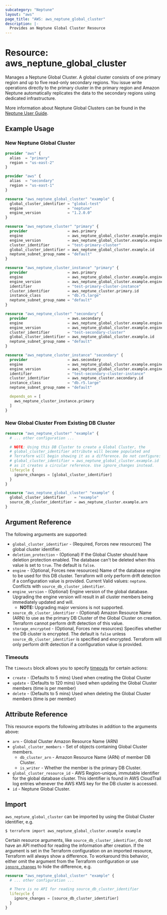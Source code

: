 ```yaml
---
subcategory: "Neptune"
layout: "aws"
page_title: "AWS: aws_neptune_global_cluster"
description: |-
  Provides an Neptune Global Cluster Resource
---
```


# Resource: aws_neptune_global_cluster

Manages a Neptune Global Cluster. A global cluster consists of one primary region and up to five read-only secondary regions. You issue write operations directly to the primary cluster in the primary region and Amazon Neptune automatically replicates the data to the secondary regions using dedicated infrastructure.

More information about Neptune Global Clusters can be found in the [Neptune User Guide](https://docs.aws.amazon.com/neptune/latest/userguide/neptune-global-database.html).

## Example Usage

### New Neptune Global Cluster

```terraform
provider "aws" {
  alias  = "primary"
  region = "us-east-2"
}

provider "aws" {
  alias  = "secondary"
  region = "us-east-1"
}

resource "aws_neptune_global_cluster" "example" {
  global_cluster_identifier = "global-test"
  engine                    = "neptune"
  engine_version            = "1.2.0.0"
}

resource "aws_neptune_cluster" "primary" {
  provider                  = aws.primary
  engine                    = aws_neptune_global_cluster.example.engine
  engine_version            = aws_neptune_global_cluster.example.engine_version
  cluster_identifier        = "test-primary-cluster"
  global_cluster_identifier = aws_neptune_global_cluster.example.id
  neptune_subnet_group_name = "default"
}

resource "aws_neptune_cluster_instance" "primary" {
  provider                  = aws.primary
  engine                    = aws_neptune_global_cluster.example.engine
  engine_version            = aws_neptune_global_cluster.example.engine_version
  identifier                = "test-primary-cluster-instance"
  cluster_identifier        = aws_neptune_cluster.primary.id
  instance_class            = "db.r5.large"
  neptune_subnet_group_name = "default"
}

resource "aws_neptune_cluster" "secondary" {
  provider                  = aws.secondary
  engine                    = aws_neptune_global_cluster.example.engine
  engine_version            = aws_neptune_global_cluster.example.engine_version
  cluster_identifier        = "test-secondary-cluster"
  global_cluster_identifier = aws_neptune_global_cluster.example.id
  neptune_subnet_group_name = "default"
}

resource "aws_neptune_cluster_instance" "secondary" {
  provider                  = aws.secondary
  engine                    = aws_neptune_global_cluster.example.engine
  engine_version            = aws_neptune_global_cluster.example.engine_version
  identifier                = "test-secondary-cluster-instance"
  cluster_identifier        = aws_neptune_cluster.secondary.id
  instance_class            = "db.r5.large"
  neptune_subnet_group_name = "default"

  depends_on = [
    aws_neptune_cluster_instance.primary
  ]
}
```

### New Global Cluster From Existing DB Cluster

```terraform
resource "aws_neptune_cluster" "example" {
  # ... other configuration ...

  # NOTE: Using this DB Cluster to create a Global Cluster, the
  # global_cluster_identifier attribute will become populated and
  # Terraform will begin showing it as a difference. Do not configure:
  # global_cluster_identifier = aws_neptune_global_cluster.example.id
  # as it creates a circular reference. Use ignore_changes instead.
  lifecycle {
    ignore_changes = [global_cluster_identifier]
  }
}

resource "aws_neptune_global_cluster" "example" {
  global_cluster_identifier    = "example"
  source_db_cluster_identifier = aws_neptune_cluster.example.arn
}
```

## Argument Reference

The following arguments are supported:

* `global_cluster_identifier` - (Required, Forces new resources) The global cluster identifier.
* `deletion_protection` - (Optional) If the Global Cluster should have deletion protection enabled. The database can't be deleted when this value is set to `true`. The default is `false`.
* `engine` - (Optional, Forces new resources) Name of the database engine to be used for this DB cluster. Terraform will only perform drift detection if a configuration value is provided. Current Valid values: `neptune`. Conflicts with `source_db_cluster_identifier`.
* `engine_version` - (Optional) Engine version of the global database. Upgrading the engine version will result in all cluster members being immediately updated and will.
    * **NOTE:** Upgrading major versions is not supported.
* `source_db_cluster_identifier` - (Optional) Amazon Resource Name (ARN) to use as the primary DB Cluster of the Global Cluster on creation. Terraform cannot perform drift detection of this value.
* `storage_encrypted` - (Optional, Forces new resources) Specifies whether the DB cluster is encrypted. The default is `false` unless `source_db_cluster_identifier` is specified and encrypted. Terraform will only perform drift detection if a configuration value is provided.

### Timeouts

The `timeouts` block allows you to specify [timeouts](https://www.terraform.io/docs/configuration/blocks/resources/syntax.html#operation-timeouts) for certain actions:

* `create` - (Defaults to 5 mins) Used when creating the Global Cluster
* `update` - (Defaults to 120 mins) Used when updating the Global Cluster members (time is per member)
* `delete` - (Defaults to 5 mins) Used when deleting the Global Cluster members (time is per member)

## Attribute Reference

This resource exports the following attributes in addition to the arguments above:

* `arn` - Global Cluster Amazon Resource Name (ARN)
* `global_cluster_members` - Set of objects containing Global Cluster members.
    * `db_cluster_arn` - Amazon Resource Name (ARN) of member DB Cluster.
    * `is_writer` - Whether the member is the primary DB Cluster.
* `global_cluster_resource_id` - AWS Region-unique, immutable identifier for the global database cluster. This identifier is found in AWS CloudTrail log entries whenever the AWS KMS key for the DB cluster is accessed.
* `id` - Neptune Global Cluster.

## Import

`aws_neptune_global_cluster` can be imported by using the Global Cluster identifier, e.g.

```
$ terraform import aws_neptune_global_cluster.example example
```

Certain resource arguments, like `source_db_cluster_identifier`, do not have an API method for reading the information after creation. If the argument is set in the Terraform configuration on an imported resource, Terraform will always show a difference. To workaround this behavior, either omit the argument from the Terraform configuration or use [`ignore_changes`](https://www.terraform.io/docs/configuration/meta-arguments/lifecycle.html#ignore_changes) to hide the difference, e.g.

```terraform
resource "aws_neptune_global_cluster" "example" {
  # ... other configuration ...

  # There is no API for reading source_db_cluster_identifier
  lifecycle {
    ignore_changes = [source_db_cluster_identifier]
  }
}
```

